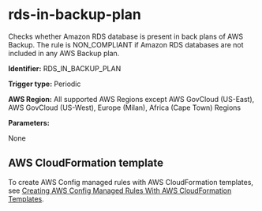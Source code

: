 # rds\-in\-backup\-plan<a name="rds-in-backup-plan"></a>

Checks whether Amazon RDS database is present in back plans of AWS Backup\. The rule is NON\_COMPLIANT if Amazon RDS databases are not included in any AWS Backup plan\. 

**Identifier:** RDS\_IN\_BACKUP\_PLAN

**Trigger type:** Periodic

**AWS Region:** All supported AWS Regions except AWS GovCloud \(US\-East\), AWS GovCloud \(US\-West\), Europe \(Milan\), Africa \(Cape Town\) Regions

**Parameters:**

None  

## AWS CloudFormation template<a name="w24aac11c29c17d263c15"></a>

To create AWS Config managed rules with AWS CloudFormation templates, see [Creating AWS Config Managed Rules With AWS CloudFormation Templates](aws-config-managed-rules-cloudformation-templates.md)\.